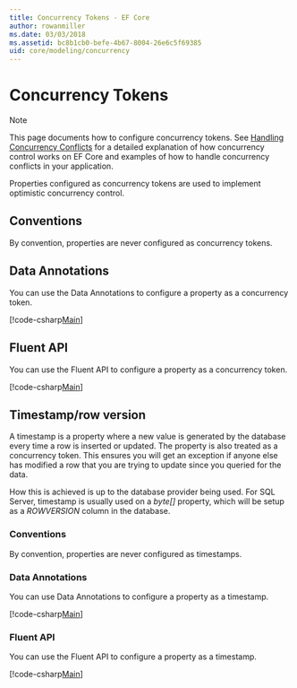 ```yaml
---
title: Concurrency Tokens - EF Core
author: rowanmiller
ms.date: 03/03/2018
ms.assetid: bc8b1cb0-befe-4b67-8004-26e6c5f69385
uid: core/modeling/concurrency
---
```

# Concurrency Tokens

> [!NOTE]
> This page documents how to configure concurrency tokens. See [Handling Concurrency Conflicts](../saving/concurrency.md) for a detailed explanation of how concurrency control works on EF Core and examples of how to handle concurrency conflicts in your application.

Properties configured as concurrency tokens are used to implement optimistic concurrency control.

## Conventions

By convention, properties are never configured as concurrency tokens.

## Data Annotations

You can use the Data Annotations to configure a property as a concurrency token.

[!code-csharp[Main](../../../samples/core/Modeling/DataAnnotations/Concurrency.cs#ConfigureConcurrencyAnnotations)]

## Fluent API

You can use the Fluent API to configure a property as a concurrency token.

[!code-csharp[Main](../../../samples/core/Modeling/FluentAPI/Concurrency.cs#ConfigureConcurrencyFluent)]

## Timestamp/row version

A timestamp is a property where a new value is generated by the database every time a row is inserted or updated. The property is also treated as a concurrency token. This ensures you will get an exception if anyone else has modified a row that you are trying to update since you queried for the data.

How this is achieved is up to the database provider being used. For SQL Server, timestamp is usually used on a *byte[]* property, which will be setup as a *ROWVERSION* column in the database.

### Conventions

By convention, properties are never configured as timestamps.

### Data Annotations

You can use Data Annotations to configure a property as a timestamp.

[!code-csharp[Main](../../../samples/core/Modeling/DataAnnotations/Timestamp.cs#ConfigureTimestampAnnotations)]

### Fluent API

You can use the Fluent API to configure a property as a timestamp.

[!code-csharp[Main](../../../samples/core/Modeling/FluentAPI/Timestamp.cs#ConfigureTimestampFluent)]
